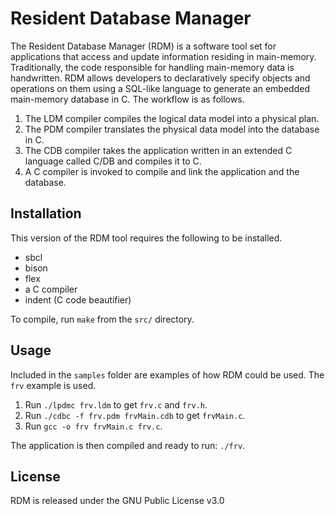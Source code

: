 Resident Database Manager
=========================
The Resident Database  Manager (RDM) is a software tool set for applications that access and update information residing in main-memory. Traditionally, the code responsible for handling main-memory data is handwritten. RDM allows developers to declaratively specify objects and operations on them using a SQL-like language to generate an embedded main-memory database in C. The workflow is as follows.

1. The LDM compiler compiles the logical data model into a physical plan.
2. The PDM compiler translates the physical data model into the database in C.
3. The CDB compiler takes the application written in an extended C language called C/DB and compiles it to C.
4. A C compiler is invoked to compile and link the application and the database.

Installation
------------

This version of the RDM tool requires the following to be installed.
 * sbcl
 * bison
 * flex
 * a C compiler
 * indent (C code beautifier)

To compile, run `make` from the `src/` directory.

Usage
-----
Included in the `samples` folder are examples of how RDM could be used. The `frv` example is used.

1. Run `./lpdmc frv.ldm` to get `frv.c` and `frv.h`.
2. Run  `./cdbc -f frv.pdm frvMain.cdb` to get `frvMain.c`.
3. Run `gcc -o frv frvMain.c frv.c`.

The application is then compiled and ready to run: `./frv`.

License
-------
RDM is released under the GNU Public License v3.0


